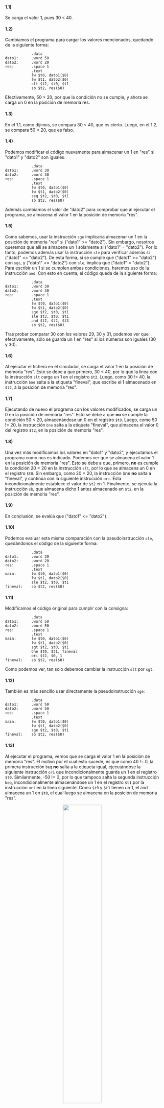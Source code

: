 #### 1.1)
Se carga el valor 1, pues 30 < 40.

#### 1.2)
Cambiamos el programa para cargar los valores mencionados, quedando de la siguiente forma:

```assembly
            .data
dato1:      .word 50
dato2:      .word 20
res:        .space 1
            .text
            lw $t0, dato1($0)
            lw $t1, dato2($0)
            slt $t2, $t0, $t1
            sb $t2, res($0)
```

Efectivamente, 50 > 20, por que la condición no se cumple, y ahora se carga un 0 en la posición de memoria res.

#### 1.3)
En el 1.1, como dijimos, se compara 30 < 40, que es cierto.
Luego, en el 1.2, se compara 50 < 20, que es falso.

#### 1.4)
Podemos modificar el código nuevamente para almacenar un 1 en "res" si "dato1" y "dato2" son iguales:

```assembly
            .data
dato1:      .word 30
dato2:      .word 30
res:        .space 1
            .text
            lw $t0, dato1($0)
            lw $t1, dato2($0)
            seq $t2, $t0, $t1
            sb $t2, res($0)
```

Además cambiamos el valor de "dato2" para comprobar que al ejecutar el programa, se almacena el valor 1 en la posición de memoria "res".

#### 1.5)
Como sabemos, usar la instrucción `sge` implicaría almacenar un 1 en la posición de memoria "res" si ("dato1" >= "dato2").
Sin embargo, nosotros queremos que allí se almacene un 1 sólamente si ("dato1" = "dato2").
Por lo tanto, podemos además usar la instrucción  `sle` para verificar además si ("dato1" <= "dato2").
De esta forma, si se cumple que ("dato1" >= "dato2") con `sge`, y ("dato1" <= "dato2") con `sle`, implica que ("dato1" = "dato2").
Para escribir un 1 si se cumplen ambas condiciones, haremos uso de la instrucción `and`.
Con esto en cuenta, el código queda de la siguiente forma:

```assembly
            .data
dato1:      .word 30
dato2:      .word 30
res:        .space 1
            .text
            lw $t0, dato1($0)
            lw $t1, dato2($0)
            sge $t2, $t0, $t1
            sle $t3, $t0, $t1
            and $t2, $t2, $t3 
            sb $t2, res($0)
```

Tras probar comparar 30 con los valores 29, 30 y 31, podemos ver que efectivamente, sólo se guarda un 1 en "res" si los números son iguales (30 y 30).

#### 1.6)
Al ejecutar el fichero en el simulador, se carga el valor 1 en la posición de memoria "res".
Esto se debe a que primero, 30 < 40, por lo que la línea con la instrucción `slt` carga un 1 en el registro `$t2`.
Luego, como 30 != 40, la instrucción `bne` salta a la etiqueta "fineval", que escribe el 1 almacenado en `$t2`, a la posición de memoria "res".

#### 1.7)
Ejecutando de nuevo el programa con los valores modificados, se carga un 0 en la posición de memoria "res".
Esto se debe a que **no** se cumple la condición 50 < 20, almacenándose un 0 en el registro `$t0`.
Luego, como 50 != 20, la instrucción `bne` salta a la etiqueta "fineval", que almacena el valor 0 del registro `$t2`, en la posición de memoria "res".

#### 1.8)
Una vez más modificamos los valores en "dato1" y "dato2", y ejecutamos el programa como nos es indicado.
Podemos ver que se almacena el valor 1 en la posición de memoria "res".
Esto se debe a que, primero, **no** es cumple la condición 20 < 20 en la instrucción `slt`, por lo que se almacena un 0 en el registro `$t0`.
Sin embargo, como 20 = 20, la instrucción bne **no** salta a "fineval", y continúa con la siguiente instrucción `ori`.
Ésta incondicionalmente establece el valor de `$t2` en 1.
Finalmente, se ejecuta la instrucción `sb`, que almacena dicho 1 antes almacenado en `$t2`, en la posición de memoria "res".

#### 1.9)
En conclusión, se evalúa que ("dato1" <= "dato2").

#### 1.10)
Podemos evaluar esta misma comparación con la pseudoinstrucción `sle`, quedándonos el código de la siguiente forma:

```assembly
            .data
dato1:      .word 20
dato2:      .word 20
res:        .space 1
            .text
main:       lw $t0, dato1($0) 
            lw $t1, dato2($0)
            sle $t2, $t0, $t1 
fineval:    sb $t2, res($0)
```

#### 1.11)
Modificamos el código original para cumplir con la consigna:

```assembly
            .data
dato1:      .word 50
dato2:      .word 50
res:        .space 1
            .text
main:       lw $t0, dato1($0)
            lw $t1, dato2($0)
            sgt $t2, $t0, $t1
            bne $t0, $t1, fineval
            ori $t2, $0, 1
fineval:    sb $t2, res($0)
```

Como podemos ver, tan solo debemos cambiar la instrucción `slt` por `sgt`.

#### 1.12)
También es más sencillo usar directamente la pseudoinstrucción `sge`:

```assembly
            .data
dato1:      .word 50
dato2:      .word 50
res:        .space 1
            .text
main:       lw $t0, dato1($0)
            lw $t1, dato2($0)
            sge $t2, $t0, $t1
fineval:    sb $t2, res($0)
```

#### 1.13)
Al ejecutar el programa, vemos que se carga el valor 1 en la posición de memoria "res".
El motivo por el cual esto sucede, es que como 40 != 0, la primera instrucción `beq` **no** salta a la etiqueta igual, ejecutándose la siguiente instrucción `ori` que incondicionalmente guarda un 1 en el registro `$t0`.
Similarmente, -50 != 0, por lo que tampoco salta la segunda instrucción `beq`, incondicionalmente almacenándose un 1 en el registro `$t1` por la instrucción `ori` en la línea siguiente.
Como `$t0` y `$t1` tienen un 1, el and almacena un 1 en `$t0`, el cual luego se almacena en la posición de memoria "res".

<div align="center">
    <img width="50%" src="diagrama1.jpg"></img>
</div>

#### 1.14)
Cambiando los valores del programa según se especifica, esta vez se almacena el valor 0 en la posición "res".
Esto se debe a que como 0 = 0 ("dato1"), el valor en el registro `$t0` queda en 0 (pues se inicializa al comienzo del programa) dado que la primera instrucción `beq` salta a la etiqueta igual, así entonces no ejecutándose la instrucción `ori` que le sigue.
Como consecuencia de esto, al ejecutar la instrucción `and`, hay al menos uno de los registros que tiene el valor 0, guardando el 0 en `$t0` como resultado.
Luego este 0 antes guardado se almacena en la posición "res".

#### 1.15)
De forma similar al ejercicio anterior, al ser uno de los valores igual a 0 (en este caso, "dato2"), el `beq` correspondiente salta a "fineval", evitando que se almacene un 1 en el registro `$t1` (quedando este en 0).
Por lo tanto, luego la instrucción `and` almacena un 0 en el registro `$t0`, el cual luego se almacena en la posición "res".

#### 1.16)
Finalmente, con los dos valores de "dato1" y "dato2" en 0, las dos instrucciones `beq` saltan impidiendo que se almacene un 1 en los registros `$t0` y `$t1`.
Como estos registros quedan en 0, el `and` al final guarda un 0 en `$t0`, y así luego se almacena en la posición "res".

#### 1.17)
En conclusión, se evalúa que tanto "dato1" como "dato2", almacenen un valor distinto de 0. O sea, ("dato1" != 0) and ("dato2" != 0).
Si esto es cierto, se almacena un 1 en "res".
De lo contrario ("dato1" = 0) ó ("dato2" = 0), se almacena un 0 en "res".

#### 1.18)
Como ya almacenamos un 1 en `$t0` si ("dato1" != 0), entonces tenemos que modificar la segunda de las comparaciones.
Si cambiamos el segundo argumento de la segunda instrucción `beq`, de `$0` a `$t8`, directamente estaríamos saltando si son iguales. Es decir, si fuesen distintos, no saltaríamos, y se almacenaría un 1 en `$t1`.
Luego el `and` del código original verificaría que las dos condiciones se cumplen.
Así, el código modificado resulta de la siguiente forma:

```assembly
            .data
dato1:      .word 40
dato2:      .word -50
res:        .space 1
            .text
main:       lw $t8, dato1($0)
            lw $t9, dato2($0)
            and $t0, $t0, $0
            and $t1, $t1, $0
            beq $t8, $0, igual
            ori $t0, $0, 1
igual:      beq $t9, $t8, fineval
            ori $t1, $0, 1
fineval:    and $t0, $t0, $t1
            sb $t0, res($0)
```

#### 1.19)
Tras ejecutar el programa, se carga el valor 1 en la posición de memoria "res".
Esto se debe a que, primero, como **no** se cumple que 30 = 0, la instrucción `beq` **no** salta, ejecutándose `ori`, que incondicionalmente establece el valor de `$t0` en 1.
Luego, como -50 < 30, se cumple la condición para `slt`, escribiéndose un 1 en el registro `$t1`.
Como hay un 1 en los registros `$t0` y `$t1`, el and al final almacena un 1 en `$t0`, que luego se guarda en la posición "res".

#### 1.20)
En este caso, vemos que se carga el valor 0 en la posición de memoria "res".
Por un lado, **no** se cumple que 10 = 0, por lo que **no** se ejecuta la primera instrucción `beq`, ejecutándose la posterior instrucción `ori` que guarda un 1 en el registro `$t0`.
Por otro lado, **no** se cumple que 20 < 0, por lo que la instrucción `slt` almacena un 0 en el registro `$t1`.
Si bien el valor de `$t0` es 1, como el de `$t1` es 0, el `and` almacena un 0 en el registro `$t0`, que luego se guarda en la posición "res".

#### 1.21)
Nuevamente, se almacena un 0 en la posición de memoria "res".
Para esta situación, **si** se cumple que 0 = 0 para el primer `beq`, saltándose el `ori` que establecía un 1 en el registro `$t0`, quedándose este en 0 (porque así fue inicializado al comienzo del programa).
De todas formas, si se cumple que -20 < 0, por lo que la instrucción `slt` almacena un 1 en el registro `$t1`.
Así, como uno de los dos registros `$t0` y `$t1` tiene un valor establecido en 0, se almacena un 0 en `$t0`, y así también en la posición de memoria "res".

#### 1.22)
En conclusión, se evalúa que el primer valor sea **distinto** de 0, y que el segundo valor sea menor al primero.
Es decir: ("dato1" != 0) and ("dato1" < "dato2").

#### 1.23)
Podemos lograr la consigna con dos simples modificaciones:
- Modificamos el segundo argumento de la instrucción `beq` de un `$0` a un `$t9`, así la instrucción `beq` saltando si los datos son iguales. Es decir, si son distintos los datos, el código continúa ejecutando la instrucción `ori` que le sigue, estableciendo el registro `$t0` con el valor 1.
- Agregamos una instrucción `xori` con el valor inmediato 1, para negar (obtener el opuesto) el resultado de la instrucción `slt` (el registro `$t1`). Esto se debe a que si **no** es cumple que `$t1` < `$t0`, claramente entonces `$t1` >= `$t0` (`$t0` <= `$t1`).

El código resulta de la siguiente forma:

```assembly
            .data
dato1:      .word 0
dato2:      .word -20
res:        .space 1
            .text
main:       lw $t8, dato1($0)
            lw $t9, dato2($0)
            and $t1, $t1, $0
            and $t0, $t0, $0
            beq $t8, $t9, igual
            ori $t0, $0, 1
igual:      slt $t1, $t9, $t8
            xori $t1, $t1, 1
fineval:    and $t0, $t0, $t1
            sb $t0, res($0)
```

#### 1.24)
[Interpetando "el código anterior", como lo propuesto en el 1.23), siendo que la consigna no es del todo clara, además que es interesante proponer la alternativa de usar not en el ejercicio anterior]

Podemos cambiar la segunda modificación del punto anterior.
En vez de agregar una instrucción `xori`, reemplazamos directamente la instrucción `slt` por `sle`, y damos vuelta de lugar los argumentos `$t9` y `$t8`.
Así estamos directamente almacenando un 1 en `$t0` si `$t8` <= `$t9` ("dato1" <= "dato2").

Entonces, el código resulta de la siguiente forma:

```assembly
            .data
dato1:      .word 0
dato2:      .word -20
res:        .space 1
            .text
main:       lw $t8, dato1($0)
            lw $t9, dato2($0)
            and $t1, $t1, $0
            and $t0, $t0, $0
            beq $t8, $t9, igual
            ori $t0, $0, 1
igual:      sle $t1, $t8, $t9
fineval:    and $t0, $t0, $t1
            sb $t0, res($0)
```

#### 1.25)
Al ejecutar el programa, vemos que se guarda un 0 en la posición de memoria "res".
Esto se debe a que, primero, **no** se cumple 30 < -20, entonces la instrucción `slt` almacena un 0 en la instrucción `$t0`.
Luego, como -20 != 0, la instrucción `bne` salta a la etiqueta "fineval", no ejecutándose la instrucción `ori` que le sigue, y quedando el valor de `$t1` en 0 (inicializado al comienzo del programa).
Como tanto `$t0` como `$t1` tienen valor 0, el resultado de la instrucción `or` será 0, que se almacena en `$t0`, y así entonces en la posición "res".

#### 1.26)
En este caso, se guarda un 1 en la posición de memoria "res".
Por un lado, -20 < 10, entonces la instrucción `slt` almacena un 1 en la posición de memoria `$t0`.
Mientras, como 10 != 0, la instrucción `bne` salta sin ejecutar la instrucción `ori` que le sigue, quedando `$t1` con el valor 0.
Como al menos uno de los registros `$t0` y `$t1` tiene un valor 1 (el registro `$t0`), entonces la instrucción or guarda un 1 en `$t0`, que luego se almacena en la posición "res".

#### 1.27)
Nuevamente, se almacena un 1 en la posición de memoria "res".
Para esta situación, **no** se cumple que 10 < 0, por lo que se guarda un 0 en el registro $t0 (instrucción `slt`).
Sin embargo, **no** se cumple que 0 != 0 (`$t9` != 0), en consecuencia la instrucción `bne` **no** salta, ejecutándose la instrucción `ori` que le sigue, la cual incondicionalmente guarda un valor 1 en el registro `$t1`.
Como uno de los dos valores en los registros `$t0` y `$t1` es 1 (el registro `$t1`), entonces la instrucción `or` almacena un 1 en el registro `$t0`, que luego se almacena en la posición de memoria "res" por la instrucción `sb`.

#### 1.28)
Finalmente, en este último caso, se almacena un 0 en la posición de memoria "res".

Primero, **no** se cumple que 20 < 10, por lo que la instrucción `slt` almacena un 0 en el registro `$t0`.
Mientras, **tampoco** se cumple que 10 = 0, por lo que la instrucción `bne` se cumple (!= 0), saltando a la etiqueta "fineval", y no se ejecuta la instrucción `ori` que le sigue. Como consecuencia, el valor de `$t1` queda en 0 (antes inicializado).
Siendo ambos valores de los registros `$t0` y `$t1`, 0, entonces la instrucción `or` almacena también un 0 en `$t0`. Este valor 0 luego se guarda en la posición de memoria "res".

#### 1.29)
En conclusión, el programa verifica que "dato1" sea menor que "dato2", **ó** que "dato2" sea igual a 0.
Es decir: ("dato1" < "dato2") or ("dato2" = 0).

#### 1.30)
Para modificar la condición evaluada según se indica en el ejercicio, podemos hacer las siguientes modificaciones al código original:
- Invertimos el orden de los argumentos de la instrucción `slt` (`$t8` y `$t9`), de forma que se almacene un 1 en `$t0` cuando ("dato2" < "dato1"). Luego, como queremos que el registro mantenga un 1 si **no** se cumple la condición anterior (pues si **no** se cumple ("dato2" < "dato1"), entonces ("dato2" >= "dato1")), agregamos una instrucción `xori` que con el valor inmediato 1, nos permita invertir el resultado antes almacenado en `$t0`. 
- Primero reemplazamos el primer argumento de la instrucción `bne` de `$t9` a `$t8`, ya que la segunda condición se tiene que aplicar sobre el valor de "dato1", y no "dato2". Luego, como queremos que se establezca un 1 en el registro `$t1` si ("dato1" <= 0), siendo que sucede cuando **no** se cumple la condición en el branch, podemos cambiar esta instrucción de `bne` a `bgtz`. Esto logrará que se evite la instrucción `ori` cuando ("dato1" > 0), quedando un 0 en el registro `$t1`. Mientras, si resulta que ("dato1" <= 1), la instrucción de branch **no** saltará, estableciéndose un 1 en el registro por la posterior ejecución de `ori`.

Cabe aclarar que para usar la instrucción `bgtz`, debemos prescindir del segundo argumento `$0`, así indicando únicamente el registro y la etiqueta de la instrucción.

El código resulta entonces de la siguiente forma:

```assembly
            .data
dato1:      .word 30
dato2:      .word -20
res:        .space 1
            .text
main:       lw $t8, dato1($0)
            lw $t9, dato2($0)
            and $t0, $t0, $0
            and $t1, $t1, $0
            slt $t0, $t9, $t8
            xori $t0, 1
            bgtz $t8, fineval
            ori $t1, $0, 1
fineval:    or $t0, $t0, $t1
            sb $t0, res($0)
```

#### 1.31)
[Interpretamos que el código anterior es el de la [Cuestión 1.30)](#130)]

Podemos simplificar la primera de las modificaciones planteadas usando la instrucción `sle`. En vez de invertir los argumentos y agregar una instrucción `not`, podemos directamente usar `sle` para almacenar si se cumple que ("dato1" <= "dato2") en el registro `$t0`.

Con este cambio, el código resulta de la siguiente forma:

```assembly
            .data
dato1:      .word 30
dato2:      .word -20
res:        .space 1
            .text
main:       lw $t8, dato1($0)
            lw $t9, dato2($0)
            and $t0, $t0, $0
            and $t1, $t1, $0
            sle $t0, $t8, $t9
            bgtz $t8, fineval
            ori $t1, $0, 1
fineval:    or $t0, $t0, $t1
            sb $t0, res($0)
```
